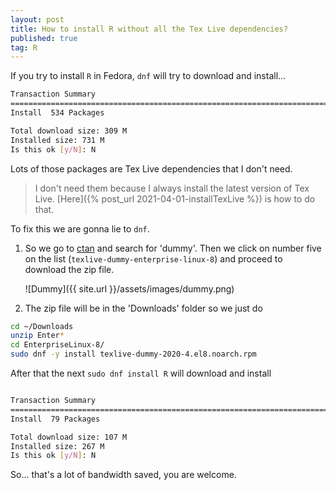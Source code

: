 ```yaml
---
layout: post
title: How to install R without all the Tex Live dependencies?
published: true
tag: R
---
```




If you try to install `R` in Fedora, `dnf` will try to download and install...

```bash
Transaction Summary
================================================================================
Install  534 Packages

Total download size: 309 M
Installed size: 731 M
Is this ok [y/N]: N
```

Lots of those packages are Tex Live dependencies that I don't need.

> I don't need them because I always install the latest version of Tex Live. [Here]({% post_url 2021-04-01-installTexLive %}) is how to do that.


 To fix this we are gonna lie to `dnf`.


 1. So we go to [ctan](https://www.ctan.org/) and search for 'dummy'. Then we click on number five on the list (`texlive-dummy-enterprise-linux-8`) and proceed to download the zip file.

    ![Dummy]({{ site.url }}/assets/images/dummy.png)

 2. The zip file will be in the 'Downloads' folder so we just do

 ```bash
 cd ~/Downloads
 unzip Enter*
 cd EnterpriseLinux-8/
 sudo dnf -y install texlive-dummy-2020-4.el8.noarch.rpm
 ```

After that the next `sudo dnf install R` will download and install 

```bash

Transaction Summary
================================================================================
Install  79 Packages

Total download size: 107 M
Installed size: 267 M
Is this ok [y/N]: N
```

So... that's a lot of bandwidth saved, you are welcome.
